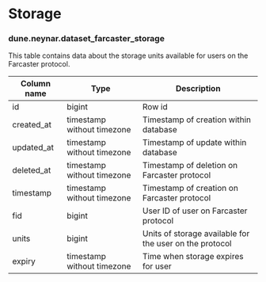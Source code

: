 # Storage

### **dune.neynar.dataset_farcaster_storage**

This table contains data about the storage units available for users on the Farcaster protocol.

| **Column name**        | **Type**                           | **Description**                                          |
|------------------------|------------------------------------|----------------------------------------------------------|
| id                     | bigint                             | Row id                                                   |
| created\_at            | timestamp without timezone         | Timestamp of creation within database                    |
| updated\_at            | timestamp without timezone         | Timestamp of update within database                      |
| deleted\_at            | timestamp without timezone         | Timestamp of deletion on Farcaster protocol              |
| timestamp              | timestamp without timezone         | Timestamp of creation on Farcaster protocol              |
| fid                    | bigint                             | User ID of user on Farcaster protocol                    |
| units                  | bigint                             | Units of storage available for the user on the protocol  |
| expiry                 | timestamp without timezone         | Time when storage expires for user                       |

